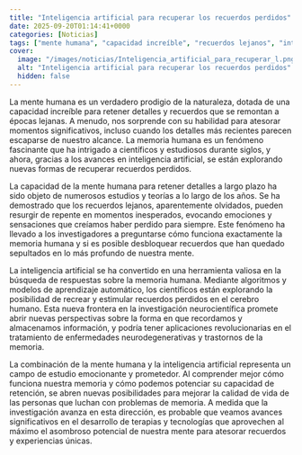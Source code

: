 ```yaml
---
title: "Inteligencia artificial para recuperar los recuerdos perdidos"
date: 2025-09-20T01:14:41+0000
categories: [Noticias]
tags: ["mente humana", "capacidad increíble", "recuerdos lejanos", "inteligencia artificial", "memoria humana", "recuerdos perdidos", "investigación neurocientífica."]
cover:
  image: "/images/noticias/Inteligencia_artificial_para_recuperar_l.png"
  alt: "Inteligencia artificial para recuperar los recuerdos perdidos"
  hidden: false
---
```


La mente humana es un verdadero prodigio de la naturaleza, dotada de una capacidad increíble para retener detalles y recuerdos que se remontan a épocas lejanas. A menudo, nos sorprende con su habilidad para atesorar momentos significativos, incluso cuando los detalles más recientes parecen escaparse de nuestro alcance. La memoria humana es un fenómeno fascinante que ha intrigado a científicos y estudiosos durante siglos, y ahora, gracias a los avances en inteligencia artificial, se están explorando nuevas formas de recuperar recuerdos perdidos.

La capacidad de la mente humana para retener detalles a largo plazo ha sido objeto de numerosos estudios y teorías a lo largo de los años. Se ha demostrado que los recuerdos lejanos, aparentemente olvidados, pueden resurgir de repente en momentos inesperados, evocando emociones y sensaciones que creíamos haber perdido para siempre. Este fenómeno ha llevado a los investigadores a preguntarse cómo funciona exactamente la memoria humana y si es posible desbloquear recuerdos que han quedado sepultados en lo más profundo de nuestra mente.

La inteligencia artificial se ha convertido en una herramienta valiosa en la búsqueda de respuestas sobre la memoria humana. Mediante algoritmos y modelos de aprendizaje automático, los científicos están explorando la posibilidad de recrear y estimular recuerdos perdidos en el cerebro humano. Esta nueva frontera en la investigación neurocientífica promete abrir nuevas perspectivas sobre la forma en que recordamos y almacenamos información, y podría tener aplicaciones revolucionarias en el tratamiento de enfermedades neurodegenerativas y trastornos de la memoria.

La combinación de la mente humana y la inteligencia artificial representa un campo de estudio emocionante y prometedor. Al comprender mejor cómo funciona nuestra memoria y cómo podemos potenciar su capacidad de retención, se abren nuevas posibilidades para mejorar la calidad de vida de las personas que luchan con problemas de memoria. A medida que la investigación avanza en esta dirección, es probable que veamos avances significativos en el desarrollo de terapias y tecnologías que aprovechen al máximo el asombroso potencial de nuestra mente para atesorar recuerdos y experiencias únicas.
